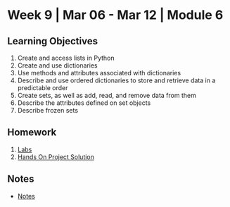 # Week 9 | Mar 06 - Mar 12 | Module 6

## Learning Objectives

1. Create and access lists in Python
2.  Create and use dictionaries
3. Use methods and attributes associated with dictionaries
4. Describe and use ordered dictionaries to store and retrieve data in a predictable order
5. Create sets, as well as add, read, and remove data from them
6. Describe the attributes defined on set objects
7. Describe frozen sets

## Homework

1. [Labs](Labs/Lab_Notes.ipynb`)
2. [Hands On Project Solution](ISYS229/Week9/HandsOn/Readme.md)


## Notes

* [Notes](Notes/Week9_Notes.md)